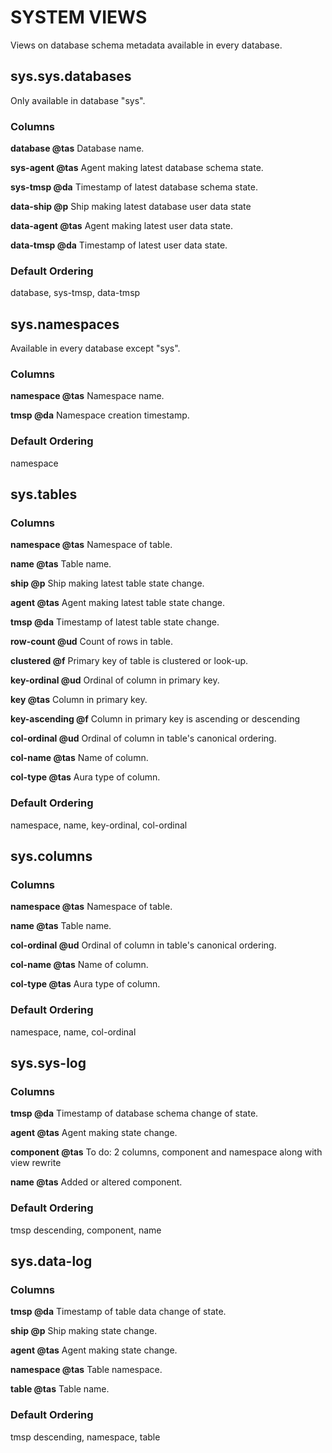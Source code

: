 # SYSTEM VIEWS

Views on database schema metadata available in every database.

## sys.sys.databases

Only available in database "sys".

### Columns

**database @tas** Database name.

**sys-agent @tas** Agent making latest database schema state.

**sys-tmsp @da** Timestamp of latest database schema state.

**data-ship @p** Ship making latest database user data state

**data-agent @tas** Agent making latest user data state.

**data-tmsp @da** Timestamp of latest user data state.

### Default Ordering

database, sys-tmsp, data-tmsp

## sys.namespaces

Available in every database except "sys".

### Columns

**namespace @tas** Namespace name.

**tmsp @da** Namespace creation timestamp.

### Default Ordering

namespace

## sys.tables

### Columns

**namespace @tas** Namespace of table.

**name @tas** Table name.

**ship @p** Ship making latest table state change.

**agent @tas** Agent making latest table state change.

**tmsp @da** Timestamp of latest table state change.

**row-count @ud** Count of rows in table.

**clustered @f** Primary key of table is clustered or look-up.

**key-ordinal @ud** Ordinal of column in primary key.

**key @tas** Column in primary key.

**key-ascending @f** Column in primary key is ascending or descending

**col-ordinal @ud** Ordinal of column in table's canonical ordering.

**col-name @tas** Name of column.

**col-type @tas** Aura type of column.

### Default Ordering

namespace, name, key-ordinal, col-ordinal

## sys.columns

### Columns

**namespace @tas**  Namespace of table.

**name @tas** Table name.

**col-ordinal @ud** Ordinal of column in table's canonical ordering.

**col-name @tas** Name of column.

**col-type @tas** Aura type of column.

### Default Ordering

namespace, name, col-ordinal

## sys.sys-log

### Columns

**tmsp @da** Timestamp of database schema change of state.

**agent @tas** Agent making state change.

**component @tas** To do: 2 columns, component and namespace along with view rewrite

**name @tas** Added or altered component.

### Default Ordering

tmsp descending, component, name

## sys.data-log

### Columns

**tmsp @da**  Timestamp of table data change of state.

**ship @p** Ship making state change.

**agent @tas** Agent making state change.

**namespace @tas** Table namespace.

**table @tas** Table name.

### Default Ordering

tmsp descending, namespace, table

